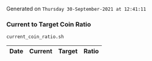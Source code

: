 Generated on `Thursday 30-September-2021 at 12:41:11`

### Current to Target Coin Ratio
`current_coin_ratio.sh`

Date|Current|Target|Ratio
---|---|---|---
